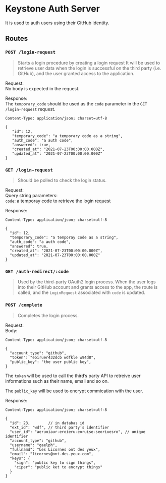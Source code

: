 # Keystone Auth Server

It is used to auth users using their GitHub identity.

## Routes

### `POST /login-request`

> Starts a login procedure by creating a login request
> It will be used to retrieve user data when the login
> is successful on the third party (i.e. GitHub), and
> the user granted access to the application.

Request:  
No body is expected in the request.

Response:  
The `temporary_code` should be used as the `code` parameter in
the `GET /login-request` request.

```
Content-Type: application/json; charset=utf-8

{
   "id": 12,
   "temporary_code": "a temporary code as a string",
   "auth_code": "a auth code",
   "answered": true,
   "created_at": "2021-07-23T00:00:00.000Z",
   "updated_at": "2021-07-23T00:00:00.000Z"
}
```

### `GET /login-request`

> Should be polled to check the login status.

Request:  
Query string parameters:  
`code`: a temporay code to retrieve the login request

Response:

```
Content-Type: application/json; charset=utf-8

{
  "id": 12,
  "temporary_code": "a temporay code as a string",
  "auth_code": "a auth code",
  "answered": true,
  "created_at": "2021-07-23T00:00:00.000Z",
  "updated_at": "2021-07-23T00:00:00.000Z"
}
```

### `GET /auth-redirect/:code`

> Used by the third-party OAuth2 login process.
> When the user logs into their GitHub account and grants
> access to the app, the route is called, and the
> `LoginRequest` associated with `code` is updated.

### `POST /complete`

> Completes the login process.

Request:  
Body:

```
Content-Type: application/json; charset=utf-8

{
  "account_type": "github",
  "token": "eoiruer432dcb wdfkle w94d8",
  "public_key": "the user public key",
}
```

The `token` will be used to call the third’s party API to retreive
user informations such as their name, email and so on.

The `public_key` will be used to encrypt commication with the user.

Response:

```
Content-Type: application/json; charset=utf-8

{
  "id": 23,        // in databas id
  "ext_id": "wdf", // third party’s identifier
  "user_id": "aeruoiaur-eroieru-eoruise-seoriuesro", // unique identifier
  "account_type": "github",
  "username": "gaelph",
  "fullnamd": "Les Licornes ont des yeux",
  "email": "licornes@ont-des-yeux.com",
  "keys": {
    "sign": "public key to sign things",
    "ciper": "public ket to encrypt things"
  }
}
```
